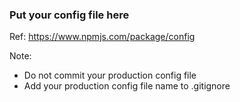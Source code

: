 ### Put your config file here
Ref: https://www.npmjs.com/package/config

Note: 
- Do not commit your production config file
- Add your production config file name to .gitignore
